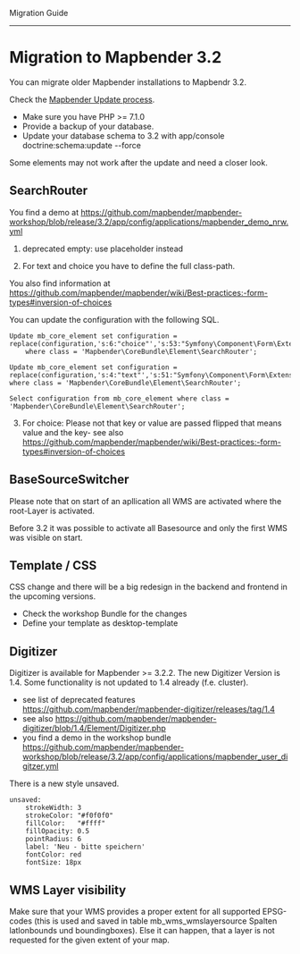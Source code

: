 Migration Guide
***************************


Migration to Mapbender 3.2
==========================

You can migrate older Mapbender installations to Mapbendr 3.2.

Check the [Mapbender Update process](https://doc.mapbender.org/en/installation/update.html).

* Make sure you have PHP >= 7.1.0
* Provide a backup of your database. 
* Update your database schema to 3.2 with app/console doctrine:schema:update --force

Some elements may not work after the update and  need a closer look.


SearchRouter
--------------------------

You find a demo at https://github.com/mapbender/mapbender-workshop/blob/release/3.2/app/config/applications/mapbender_demo_nrw.yml

1. deprecated empty: use placeholder instead

2. For text and choice you have to define the full class-path.

You also find information at https://github.com/mapbender/mapbender/wiki/Best-practices:-form-types#inversion-of-choices

You can update the configuration with the following SQL.

    Update mb_core_element set configuration =
    replace(configuration,'s:6:"choice"','s:53:"Symfony\Component\Form\Extension\Core\Type\ChoiceType"')
        where class = 'Mapbender\CoreBundle\Element\SearchRouter';

    Update mb_core_element set configuration =
    replace(configuration,'s:4:"text"','s:51:"Symfony\Component\Form\Extension\Core\Type\TextType"')
    where class = 'Mapbender\CoreBundle\Element\SearchRouter';

    Select configuration from mb_core_element where class = 'Mapbender\CoreBundle\Element\SearchRouter';


3. For choice: Please not that key or value are passed flipped that means value and the key- see also https://github.com/mapbender/mapbender/wiki/Best-practices:-form-types#inversion-of-choices


 
BaseSourceSwitcher
--------------------------
Please note that on start of an apllication all WMS are activated where the root-Layer is activated.

Before 3.2 it was possible to activate all Basesource and only the first WMS was visible on start.


Template / CSS
--------------------------

CSS change and there will be a big redesign in the backend and frontend in the upcoming versions.

* Check the workshop Bundle for the changes
* Define your template as desktop-template


Digitizer
--------------------------

Digitizer is available for Mapbender >= 3.2.2. The new Digitizer Version is 1.4. Some functionality is not updated to 1.4 already (f.e. cluster).

* see list of deprecated features https://github.com/mapbender/mapbender-digitizer/releases/tag/1.4
* see also https://github.com/mapbender/mapbender-digitizer/blob/1.4/Element/Digitizer.php
* you find a demo in the workshop bundle https://github.com/mapbender/mapbender-workshop/blob/release/3.2/app/config/applications/mapbender_user_digitzer.yml

There is a new style unsaved.

    unsaved:
        strokeWidth: 3
        strokeColor: "#f0f0f0"
        fillColor:   "#ffff"
        fillOpacity: 0.5
        pointRadius: 6
        label: 'Neu - bitte speichern'
        fontColor: red
        fontSize: 18px


WMS Layer visibility
--------------------------

Make sure that your WMS provides a proper extent for all supported EPSG-codes (this is used and saved in table mb_wms_wmslayersource Spalten latlonbounds und boundingboxes). 
Else it can happen, that a layer is not requested for the given extent of your map.
